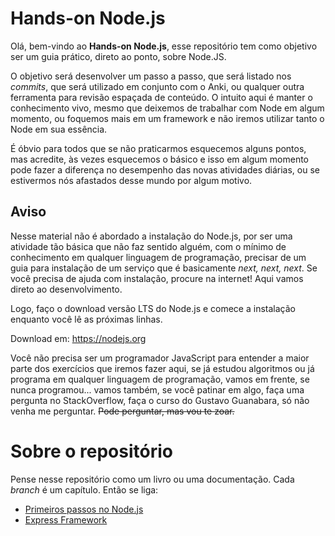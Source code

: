 # Hands-on Node.js

Olá, bem-vindo ao **Hands-on Node.js**, esse repositório tem como objetivo ser um guia prático, direto ao ponto, sobre Node.JS.
 
O objetivo será desenvolver um passo a passo, que será listado nos *commits*, que será utilizado em conjunto com o Anki, ou qualquer outra ferramenta para revisão espaçada de conteúdo. O intuito aqui é manter o conhecimento vivo, mesmo que deixemos de trabalhar com Node em algum momento, ou foquemos mais em um framework e não iremos utilizar tanto o Node em sua essência.
 
É óbvio para todos que se não praticarmos esquecemos alguns pontos, mas acredite, às vezes esquecemos o básico e isso em algum momento pode fazer a diferença no desempenho das novas atividades diárias, ou se estivermos nós afastados desse mundo por algum motivo.

## Aviso

Nesse material não é abordado a instalação do Node.js, por ser uma atividade tão básica que não faz sentido alguém, com o mínimo de conhecimento em qualquer linguagem de programação, precisar de um guia para instalação de um serviço que é basicamente *next, next, next*. Se você precisa de ajuda com instalação, procure na internet! Aqui vamos direto ao desenvolvimento. 

Logo, faço o download versão LTS do Node.js e comece a instalação enquanto você lê as próximas linhas.

Download em: https://nodejs.org

Você não precisa ser um programador JavaScript para entender a maior parte dos exercícios que iremos fazer aqui, se já estudou algoritmos ou já programa em qualquer linguagem de programação, vamos em frente, se nunca programou... vamos também, se você patinar em algo, faça uma pergunta no StackOverflow, faça o curso do Gustavo Guanabara, só não venha me perguntar. ~~Pode perguntar, mas vou te zoar.~~ 

# Sobre o repositório

Pense nesse repositório como um livro ou uma documentação. Cada *branch* é um capítulo. Então se liga: 

- [Primeiros passos no Node.js](https://github.com/evaldomaciel/hands-on-nodejs/tree/primeiros-passos)
- [Express Framework](https://github.com/evaldomaciel/hands-on-nodejs/tree/express-framework)